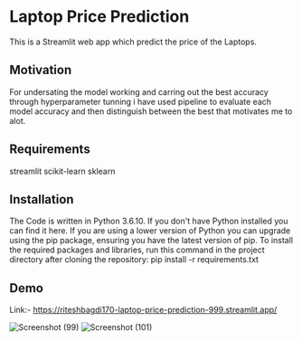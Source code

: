 # Laptop Price Prediction

This is a Streamlit web app which predict the price of the Laptops.

## Motivation

For undersating the model working and carring out the best accuracy through hyperparameter tunning i have used pipeline to evaluate each model accuracy and then distinguish between the best that motivates me to alot.

## Requirements

streamlit
scikit-learn
sklearn

## Installation

The Code is written in Python 3.6.10. If you don't have Python installed you can find it here. If you are using a lower version of Python you can upgrade using the pip package, ensuring you have the latest version of pip. To install the required packages and libraries, run this command in the project directory after cloning the repository:
pip install -r requirements.txt

## Demo
Link:- https://riteshbagdi170-laptop-price-prediction-999.streamlit.app/

![Screenshot (99)](https://user-images.githubusercontent.com/40036155/204283474-2f0c20fb-871b-4fcf-923b-be5e1825f2d2.png)
![Screenshot (101)](https://user-images.githubusercontent.com/40036155/204284328-8b17e8bf-ca06-44d5-bb4d-e8eb78a9132e.png)
